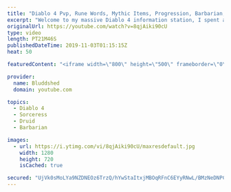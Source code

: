 ```yaml
---
title: "Diablo 4 Pvp, Rune Words, Mythic Items, Progression, Barbarian, Druid, Sorceress Blizzcon 2019"
excerpt: "Welcome to my massive Diablo 4 information station, I spent all weekend playing the demo and talking with developers, hopefully this video helps you out!"
originalUrl: https://youtube.com/watch?v=8qjAiki90cU
type: video
length: PT21M46S
publishedDateTime: 2019-11-03T01:15:15Z
heat: 50

featuredContent: "<iframe width=\"800\" height=\"500\" frameborder=\"0\" src=\"https://www.youtube.com/embed/8qjAiki90cU\" allow=\"accelerometer; autoplay; encrypted-media; gyroscope; picture-in-picture\" allowfullscreen></iframe>"

provider:
  name: Bluddshed
  domain: youtube.com

topics:
  - Diablo 4
  - Sorceress
  - Druid
  - Barbarian

images:
  - url: https://i.ytimg.com/vi/8qjAiki90cU/maxresdefault.jpg
    width: 1280
    height: 720
    isCached: true

secured: "UjVk0sMoLYa9NZDNEOz6TrzQ/hYwStaItxjMBOqRFnC6EYyRNwL/BMzNeDNPCvD9Cm7oiIaCMEC+3ExIPhtUnGKXOC7HxUM3b3hRJOUaT8nVA4VDNXEF5DX+F9uYEI53FeqS3j6eUk9jEx8i3Gp0v47o3BHX+8BL++dbGjZzOSGPbiEBj5r5r5JCb6XhtmkNSFZvcsn9n/wuk1zw8DuFgH6ARyPIDaIJHAriLDgA6FlXqXmLjj8fvHw90FChrHiM5+1kZoHqhouZwo9u+l78P7Pt0mWfzCspnsh/X+9Tf/O+ogeKzZeegHMKdkwyszKD14xLq8EJ0MIPmW5WzFZ9vYO7GpLA63+GKFwU6tDl+7by5N51hSJghLgY4HNxvcR9KTEM5E7Trv09BPUh7stwCrLDSUhhy5zHkhvq+0VaCbNKX1W3G26Cre9zhpPg/Omo;nklB/LGEpCthG1ViR6BDtg=="
---
```


